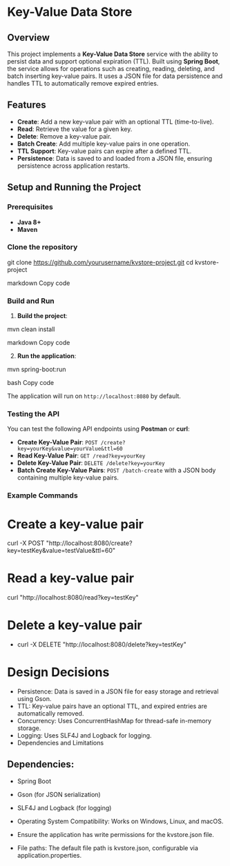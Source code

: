 # Key-Value Data Store

## Overview

This project implements a **Key-Value Data Store** service with the ability to persist data and support optional expiration (TTL). Built using **Spring Boot**, the service allows for operations such as creating, reading, deleting, and batch inserting key-value pairs. It uses a JSON file for data persistence and handles TTL to automatically remove expired entries.

## Features

- **Create**: Add a new key-value pair with an optional TTL (time-to-live).
- **Read**: Retrieve the value for a given key.
- **Delete**: Remove a key-value pair.
- **Batch Create**: Add multiple key-value pairs in one operation.
- **TTL Support**: Key-value pairs can expire after a defined TTL.
- **Persistence**: Data is saved to and loaded from a JSON file, ensuring persistence across application restarts.

## Setup and Running the Project

### Prerequisites

- **Java 8+**
- **Maven**

### Clone the repository

git clone https://github.com/yourusername/kvstore-project.git cd kvstore-project

markdown
Copy code

### Build and Run

1. **Build the project**:

mvn clean install

markdown
Copy code

2. **Run the application**:

mvn spring-boot:run

bash
Copy code

The application will run on `http://localhost:8080` by default.

### Testing the API

You can test the following API endpoints using **Postman** or **curl**:

- **Create Key-Value Pair**: `POST /create?key=yourKey&value=yourValue&ttl=60`
- **Read Key-Value Pair**: `GET /read?key=yourKey`
- **Delete Key-Value Pair**: `DELETE /delete?key=yourKey`
- **Batch Create Key-Value Pairs**: `POST /batch-create` with a JSON body containing multiple key-value pairs.

### Example Commands

# Create a key-value pair
curl -X POST "http://localhost:8080/create?key=testKey&value=testValue&ttl=60"

# Read a key-value pair
curl "http://localhost:8080/read?key=testKey"

# Delete a key-value pair
- curl -X DELETE "http://localhost:8080/delete?key=testKey"
# Design Decisions
- Persistence: Data is saved in a JSON file for easy storage and retrieval using Gson.
- TTL: Key-value pairs have an optional TTL, and expired entries are automatically removed.
- Concurrency: Uses ConcurrentHashMap for thread-safe in-memory storage.
- Logging: Uses SLF4J and Logback for logging.
- Dependencies and Limitations
  
## Dependencies:

- Spring Boot
- Gson (for JSON serialization)
- SLF4J and Logback (for logging)
- Operating System Compatibility:
Works on Windows, Linux, and macOS.

- Ensure the application has write permissions for the kvstore.json file.
- File paths: The default file path is kvstore.json, configurable via application.properties.
